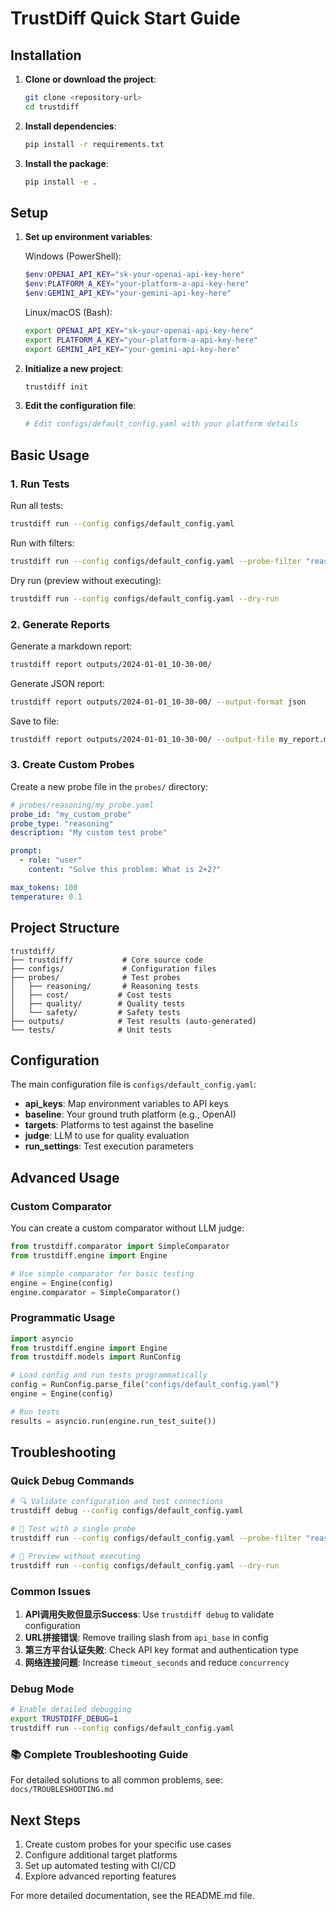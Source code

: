 # TrustDiff Quick Start Guide

## Installation

1. **Clone or download the project**:
   ```bash
   git clone <repository-url>
   cd trustdiff
   ```

2. **Install dependencies**:
   ```bash
   pip install -r requirements.txt
   ```

3. **Install the package**:
   ```bash
   pip install -e .
   ```

## Setup

1. **Set up environment variables**:
   
   Windows (PowerShell):
   ```powershell
   $env:OPENAI_API_KEY="sk-your-openai-api-key-here"
   $env:PLATFORM_A_KEY="your-platform-a-api-key-here"
   $env:GEMINI_API_KEY="your-gemini-api-key-here"
   ```
   
   Linux/macOS (Bash):
   ```bash
   export OPENAI_API_KEY="sk-your-openai-api-key-here"
   export PLATFORM_A_KEY="your-platform-a-api-key-here"
   export GEMINI_API_KEY="your-gemini-api-key-here"
   ```

2. **Initialize a new project**:
   ```bash
   trustdiff init
   ```

3. **Edit the configuration file**:
   ```bash
   # Edit configs/default_config.yaml with your platform details
   ```

## Basic Usage

### 1. Run Tests

Run all tests:
```bash
trustdiff run --config configs/default_config.yaml
```

Run with filters:
```bash
trustdiff run --config configs/default_config.yaml --probe-filter "reasoning"
```

Dry run (preview without executing):
```bash
trustdiff run --config configs/default_config.yaml --dry-run
```

### 2. Generate Reports

Generate a markdown report:
```bash
trustdiff report outputs/2024-01-01_10-30-00/
```

Generate JSON report:
```bash
trustdiff report outputs/2024-01-01_10-30-00/ --output-format json
```

Save to file:
```bash
trustdiff report outputs/2024-01-01_10-30-00/ --output-file my_report.md
```

### 3. Create Custom Probes

Create a new probe file in the `probes/` directory:

```yaml
# probes/reasoning/my_probe.yaml
probe_id: "my_custom_probe"
probe_type: "reasoning"
description: "My custom test probe"

prompt:
  - role: "user"
    content: "Solve this problem: What is 2+2?"

max_tokens: 100
temperature: 0.1
```

## Project Structure

```
trustdiff/
├── trustdiff/           # Core source code
├── configs/             # Configuration files
├── probes/              # Test probes
│   ├── reasoning/       # Reasoning tests
│   ├── cost/           # Cost tests
│   ├── quality/        # Quality tests
│   └── safety/         # Safety tests
├── outputs/            # Test results (auto-generated)
└── tests/              # Unit tests
```

## Configuration

The main configuration file is `configs/default_config.yaml`:

- **api_keys**: Map environment variables to API keys
- **baseline**: Your ground truth platform (e.g., OpenAI)
- **targets**: Platforms to test against the baseline
- **judge**: LLM to use for quality evaluation
- **run_settings**: Test execution parameters

## Advanced Usage

### Custom Comparator

You can create a custom comparator without LLM judge:

```python
from trustdiff.comparator import SimpleComparator
from trustdiff.engine import Engine

# Use simple comparator for basic testing
engine = Engine(config)
engine.comparator = SimpleComparator()
```

### Programmatic Usage

```python
import asyncio
from trustdiff.engine import Engine
from trustdiff.models import RunConfig

# Load config and run tests programmatically
config = RunConfig.parse_file("configs/default_config.yaml")
engine = Engine(config)

# Run tests
results = asyncio.run(engine.run_test_suite())
```

## Troubleshooting

### Quick Debug Commands

```bash
# 🔍 Validate configuration and test connections
trustdiff debug --config configs/default_config.yaml

# 🧪 Test with a single probe
trustdiff run --config configs/default_config.yaml --probe-filter "reasoning_bucket"

# 👀 Preview without executing
trustdiff run --config configs/default_config.yaml --dry-run
```

### Common Issues

1. **API调用失败但显示Success**: Use `trustdiff debug` to validate configuration
2. **URL拼接错误**: Remove trailing slash from `api_base` in config
3. **第三方平台认证失败**: Check API key format and authentication type
4. **网络连接问题**: Increase `timeout_seconds` and reduce `concurrency`

### Debug Mode

```bash
# Enable detailed debugging
export TRUSTDIFF_DEBUG=1
trustdiff run --config configs/default_config.yaml
```

### 📚 Complete Troubleshooting Guide

For detailed solutions to all common problems, see: `docs/TROUBLESHOOTING.md`

## Next Steps

1. Create custom probes for your specific use cases
2. Configure additional target platforms
3. Set up automated testing with CI/CD
4. Explore advanced reporting features

For more detailed documentation, see the README.md file. 